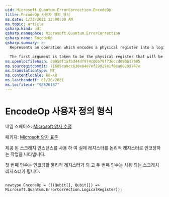 ```yaml
---
uid: Microsoft.Quantum.ErrorCorrection.EncodeOp
title: EncodeOp 사용자 정의 형식
ms.date: 1/23/2021 12:00:00 AM
ms.topic: article
qsharp.kind: udt
qsharp.namespace: Microsoft.Quantum.ErrorCorrection
qsharp.name: EncodeOp
qsharp.summary: >-
  Represents an operation which encodes a physical register into a logical register, using the provided scratch qubits.

  The first argument is taken to be the physical register that will be encoded, while the second argument is taken to be the scratch register that will be used.
ms.openlocfilehash: c9959f1afbd44df974c06b79f73eccd090b17985
ms.sourcegitcommit: 71605ea9cc630e84e7ef29027e1f0ea06299747e
ms.translationtype: MT
ms.contentlocale: ko-KR
ms.lasthandoff: 01/26/2021
ms.locfileid: "98826187"
---
```

# <a name="encodeop-user-defined-type"></a>EncodeOp 사용자 정의 형식

네임 스페이스: [Microsoft 양자 수정](xref:Microsoft.Quantum.ErrorCorrection)

패키지: [Microsoft 양자 표준](https://nuget.org/packages/Microsoft.Quantum.Standard)


제공 된 스크래치 인스턴스를 사용 하 여 실제 레지스터를 논리적 레지스터로 인코딩하는 작업을 나타냅니다.

첫 번째 인수는 인코딩할 물리적 레지스터가 되 고 두 번째 인수는 사용 되는 스크래치 레지스터가 됩니다.

```qsharp

newtype EncodeOp = (((Qubit[], Qubit[]) => Microsoft.Quantum.ErrorCorrection.LogicalRegister));
```

